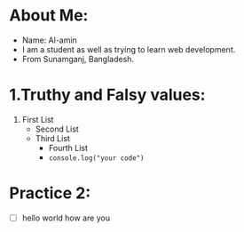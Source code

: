 # About Me: 
- Name: Al-amin
- I am a student as well as trying to learn web development.
- From Sunamganj, Bangladesh.

# 1.Truthy and Falsy values:

1. First List
    - Second List
    - Third List
        - Fourth List
        - `console.log("your code")`

# Practice 2:
 - [ ] hello world how are you